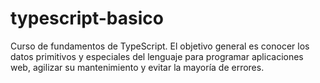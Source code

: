 # typescript-basico
Curso de fundamentos de TypeScript. El objetivo general es conocer los datos primitivos y especiales del lenguaje para programar aplicaciones web, agilizar su mantenimiento y evitar la mayoría de errores. 
